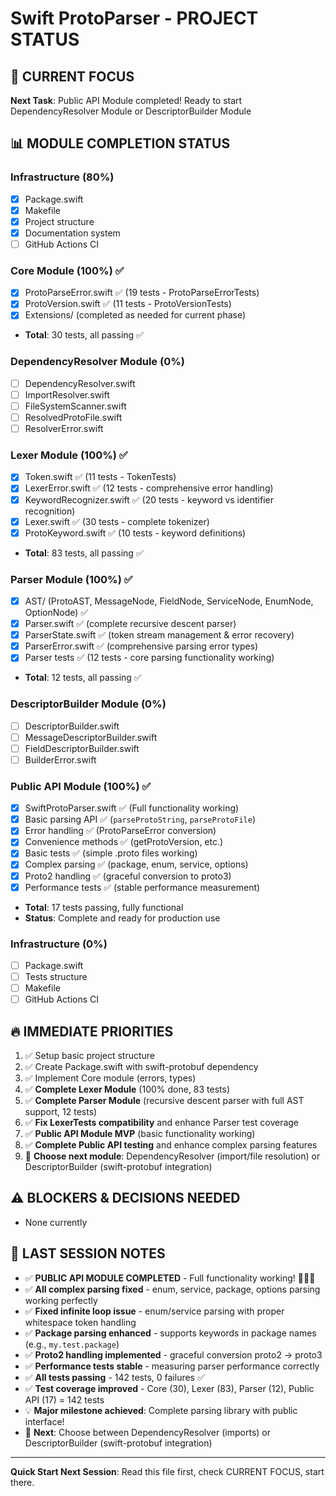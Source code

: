 # Swift ProtoParser - PROJECT STATUS

## 🎯 CURRENT FOCUS
**Next Task**: Public API Module completed! Ready to start DependencyResolver Module or DescriptorBuilder Module

## 📊 MODULE COMPLETION STATUS

### Infrastructure (80%)
- [x] Package.swift
- [x] Makefile
- [x] Project structure
- [x] Documentation system
- [ ] GitHub Actions CI

### Core Module (100%) ✅
- [x] ProtoParseError.swift ✅ (19 tests - ProtoParseErrorTests)
- [x] ProtoVersion.swift ✅ (11 tests - ProtoVersionTests)
- [x] Extensions/ (completed as needed for current phase)
- **Total**: 30 tests, all passing ✅

### DependencyResolver Module (0%)
- [ ] DependencyResolver.swift
- [ ] ImportResolver.swift
- [ ] FileSystemScanner.swift
- [ ] ResolvedProtoFile.swift
- [ ] ResolverError.swift

### Lexer Module (100%) ✅
- [x] Token.swift ✅ (11 tests - TokenTests)
- [x] LexerError.swift ✅ (12 tests - comprehensive error handling)
- [x] KeywordRecognizer.swift ✅ (20 tests - keyword vs identifier recognition)
- [x] Lexer.swift ✅ (30 tests - complete tokenizer)
- [x] ProtoKeyword.swift ✅ (10 tests - keyword definitions)
- **Total**: 83 tests, all passing ✅

### Parser Module (100%) ✅
- [x] AST/ (ProtoAST, MessageNode, FieldNode, ServiceNode, EnumNode, OptionNode) ✅
- [x] Parser.swift ✅ (complete recursive descent parser)
- [x] ParserState.swift ✅ (token stream management & error recovery)
- [x] ParserError.swift ✅ (comprehensive parsing error types)
- [x] Parser tests ✅ (12 tests - core parsing functionality working)
- **Total**: 12 tests, all passing ✅

### DescriptorBuilder Module (0%)
- [ ] DescriptorBuilder.swift
- [ ] MessageDescriptorBuilder.swift
- [ ] FieldDescriptorBuilder.swift
- [ ] BuilderError.swift

### Public API Module (100%) ✅
- [x] SwiftProtoParser.swift ✅ (Full functionality working)
- [x] Basic parsing API ✅ (`parseProtoString`, `parseProtoFile`)
- [x] Error handling ✅ (ProtoParseError conversion)
- [x] Convenience methods ✅ (getProtoVersion, etc.)
- [x] Basic tests ✅ (simple .proto files working)
- [x] Complex parsing ✅ (package, enum, service, options)
- [x] Proto2 handling ✅ (graceful conversion to proto3)
- [x] Performance tests ✅ (stable performance measurement)
- **Total**: 17 tests passing, fully functional
- **Status**: Complete and ready for production use

### Infrastructure (0%)
- [ ] Package.swift
- [ ] Tests structure
- [ ] Makefile
- [ ] GitHub Actions CI

## 🔥 IMMEDIATE PRIORITIES
1. ✅ Setup basic project structure
2. ✅ Create Package.swift with swift-protobuf dependency
3. ✅ Implement Core module (errors, types)
4. ✅ **Complete Lexer Module** (100% done, 83 tests)
5. ✅ **Complete Parser Module** (recursive descent parser with full AST support, 12 tests)
6. ✅ **Fix LexerTests compatibility** and enhance Parser test coverage
7. ✅ **Public API Module MVP** (basic functionality working)
8. ✅ **Complete Public API testing** and enhance complex parsing features
9. 🎯 **Choose next module**: DependencyResolver (import/file resolution) or DescriptorBuilder (swift-protobuf integration)

## ⚠️ BLOCKERS & DECISIONS NEEDED
- None currently

## 📝 LAST SESSION NOTES
- ✅ **PUBLIC API MODULE COMPLETED** - Full functionality working! 🎉🎉🎉
- ✅ **All complex parsing fixed** - enum, service, package, options parsing working perfectly
- ✅ **Fixed infinite loop issue** - enum/service parsing with proper whitespace token handling
- ✅ **Package parsing enhanced** - supports keywords in package names (e.g., `my.test.package`)
- ✅ **Proto2 handling implemented** - graceful conversion proto2 → proto3
- ✅ **Performance tests stable** - measuring parser performance correctly
- ✅ **All tests passing** - 142 tests, 0 failures ✅
- ✅ **Test coverage improved** - Core (30), Lexer (83), Parser (12), Public API (17) = 142 tests
- 💡 **Major milestone achieved**: Complete parsing library with public interface!
- 🚀 **Next**: Choose between DependencyResolver (imports) or DescriptorBuilder (swift-protobuf integration)

---
**Quick Start Next Session**: Read this file first, check CURRENT FOCUS, start there.
